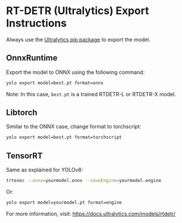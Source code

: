 # RT-DETR (Ultralytics) Export Instructions

Always use the [Ultralytics pip package](https://docs.ultralytics.com/quickstart/) to export the model.

## OnnxRuntime
Export the model to ONNX using the following command:

```bash
yolo export model=best.pt format=onnx
```
Note: In this case, `best.pt` is a trained RTDETR-L or RTDETR-X model.

## Libtorch
Similar to the ONNX case, change format to torchscript:

```bash
yolo export model=best.pt format=torchscript 
```

## TensorRT
Same as explained for YOLOv8:

```bash
trtexec --onnx=yourmodel.onnx --saveEngine=yourmodel.engine
```

Or:

```bash
yolo export model=yourmodel.pt format=engine
```

For more information, visit: https://docs.ultralytics.com/models/rtdetr/